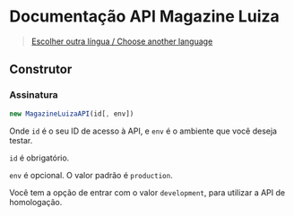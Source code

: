 # Documentação API Magazine Luiza

> [Escolher outra língua / Choose another language](https://zimp.gitbooks.io/magazine-luiza/content/)

## Construtor

### Assinatura

```js
new MagazineLuizaAPI(id[, env])
```

Onde `id` é o seu ID de acesso à API, e `env` é o ambiente que você deseja testar.

`id` é obrigatório.

`env` é opcional. O valor padrão é `production`.

Você tem a opção de entrar com o valor `development`, para utilizar a API de homologação.
